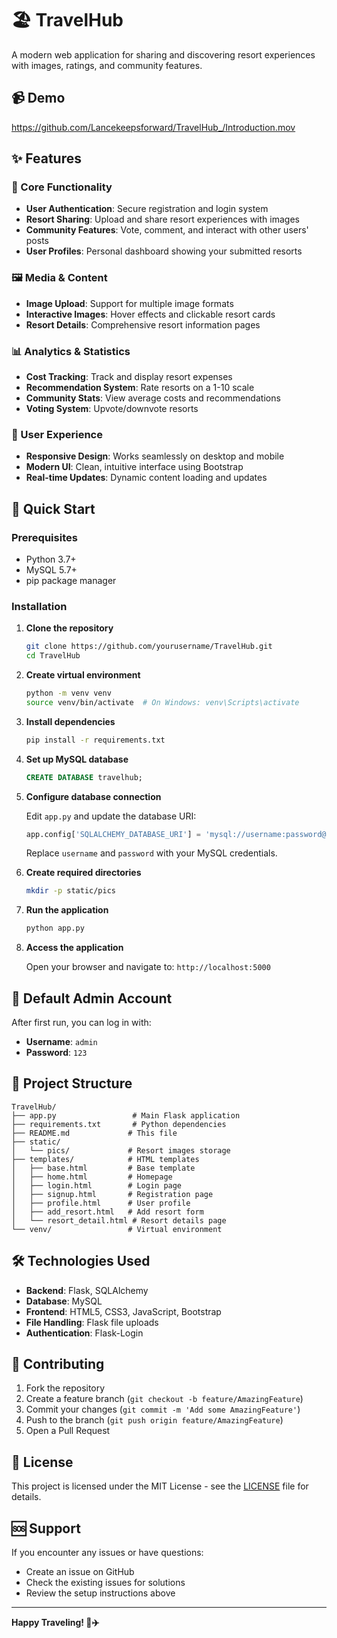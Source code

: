 # 🏖️ TravelHub

A modern web application for sharing and discovering resort experiences with images, ratings, and community features.

## 📹 Demo

https://github.com/Lancekeepsforward/TravelHub_/Introduction.mov

## ✨ Features

### 🎯 Core Functionality
- **User Authentication**: Secure registration and login system
- **Resort Sharing**: Upload and share resort experiences with images
- **Community Features**: Vote, comment, and interact with other users' posts
- **User Profiles**: Personal dashboard showing your submitted resorts

### 🖼️ Media & Content
- **Image Upload**: Support for multiple image formats
- **Interactive Images**: Hover effects and clickable resort cards
- **Resort Details**: Comprehensive resort information pages

### 📊 Analytics & Statistics
- **Cost Tracking**: Track and display resort expenses
- **Recommendation System**: Rate resorts on a 1-10 scale
- **Community Stats**: View average costs and recommendations
- **Voting System**: Upvote/downvote resorts

### 🎨 User Experience
- **Responsive Design**: Works seamlessly on desktop and mobile
- **Modern UI**: Clean, intuitive interface using Bootstrap
- **Real-time Updates**: Dynamic content loading and updates

## 🚀 Quick Start

### Prerequisites
- Python 3.7+
- MySQL 5.7+
- pip package manager

### Installation

1. **Clone the repository**
   ```bash
   git clone https://github.com/yourusername/TravelHub.git
   cd TravelHub
   ```

2. **Create virtual environment**
   ```bash
   python -m venv venv
   source venv/bin/activate  # On Windows: venv\Scripts\activate
   ```

3. **Install dependencies**
   ```bash
   pip install -r requirements.txt
   ```

4. **Set up MySQL database**
   ```sql
   CREATE DATABASE travelhub;
   ```

5. **Configure database connection**
   
   Edit `app.py` and update the database URI:
   ```python
   app.config['SQLALCHEMY_DATABASE_URI'] = 'mysql://username:password@localhost/travelhub'
   ```
   Replace `username` and `password` with your MySQL credentials.

6. **Create required directories**
   ```bash
   mkdir -p static/pics
   ```

7. **Run the application**
   ```bash
   python app.py
   ```

8. **Access the application**
   
   Open your browser and navigate to: `http://localhost:5000`

## 👤 Default Admin Account

After first run, you can log in with:
- **Username**: `admin`
- **Password**: `123`

## 📁 Project Structure

```
TravelHub/
├── app.py                 # Main Flask application
├── requirements.txt       # Python dependencies
├── README.md             # This file
├── static/
│   └── pics/             # Resort images storage
├── templates/            # HTML templates
│   ├── base.html         # Base template
│   ├── home.html         # Homepage
│   ├── login.html        # Login page
│   ├── signup.html       # Registration page
│   ├── profile.html      # User profile
│   ├── add_resort.html   # Add resort form
│   └── resort_detail.html # Resort details page
└── venv/                 # Virtual environment
```

## 🛠️ Technologies Used

- **Backend**: Flask, SQLAlchemy
- **Database**: MySQL
- **Frontend**: HTML5, CSS3, JavaScript, Bootstrap
- **File Handling**: Flask file uploads
- **Authentication**: Flask-Login

## 🤝 Contributing

1. Fork the repository
2. Create a feature branch (`git checkout -b feature/AmazingFeature`)
3. Commit your changes (`git commit -m 'Add some AmazingFeature'`)
4. Push to the branch (`git push origin feature/AmazingFeature`)
5. Open a Pull Request

## 📝 License

This project is licensed under the MIT License - see the [LICENSE](LICENSE) file for details.

## 🆘 Support

If you encounter any issues or have questions:
- Create an issue on GitHub
- Check the existing issues for solutions
- Review the setup instructions above

---

**Happy Traveling! 🌴✈️** 